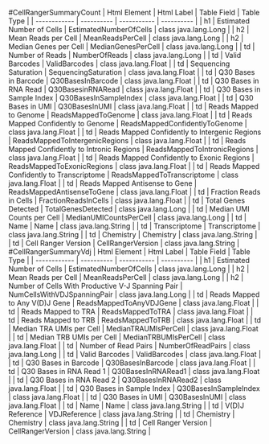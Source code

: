 #CellRangerSummaryCount
| Html Element | Html Label | Table Field | Table Type |
| ------------ | ---------- | ----------- | ---------- |
| h1 | Estimated Number of Cells | EstimatedNumberOfCells | class java.lang.Long |
| h2 | Mean Reads per Cell | MeanReadsPerCell | class java.lang.Long |
| h2 | Median Genes per Cell | MedianGenesPerCell | class java.lang.Long |
| td | Number of Reads | NumberOfReads | class java.lang.Long |
| td | Valid Barcodes | ValidBarcodes | class java.lang.Float |
| td | Sequencing Saturation | SequencingSaturation | class java.lang.Float |
| td | Q30 Bases in Barcode | Q30BasesInBarcode | class java.lang.Float |
| td | Q30 Bases in RNA Read | Q30BasesinRNARead | class java.lang.Float |
| td | Q30 Bases in Sample Index | Q30BasesInSampleIndex | class java.lang.Float |
| td | Q30 Bases in UMI | Q30BasesInUMI | class java.lang.Float |
| td | Reads Mapped to Genome | ReadsMappedToGenome | class java.lang.Float |
| td | Reads Mapped Confidently to Genome | ReadsMappedConfidentlyToGenome | class java.lang.Float |
| td | Reads Mapped Confidently to Intergenic Regions | ReadsMappedToIntergenicRegions | class java.lang.Float |
| td | Reads Mapped Confidently to Intronic Regions | ReadsMappedToIntronicRegions | class java.lang.Float |
| td | Reads Mapped Confidently to Exonic Regions | ReadsMappedToExonicRegions | class java.lang.Float |
| td | Reads Mapped Confidently to Transcriptome | ReadsMappedToTranscriptome | class java.lang.Float |
| td | Reads Mapped Antisense to Gene | ReadsMappedAntisenseToGene | class java.lang.Float |
| td | Fraction Reads in Cells | FractionReadsInCells | class java.lang.Float |
| td | Total Genes Detected | TotalGenesDetected | class java.lang.Long |
| td | Median UMI Counts per Cell | MedianUMICountsPerCell | class java.lang.Long |
| td | Name | Name | class java.lang.String |
| td | Transcriptome | Transcriptome | class java.lang.String |
| td | Chemistry | Chemistry | class java.lang.String |
| td | Cell Ranger Version | CellRangerVersion | class java.lang.String |
#CellRangerSummaryVdj
| Html Element | Html Label | Table Field | Table Type |
| ------------ | ---------- | ----------- | ---------- |
| h1 | Estimated Number of Cells | EstimatedNumberOfCells | class java.lang.Long |
| h2 | Mean Reads per Cell | MeanReadsPerCell | class java.lang.Long |
| h2 | Number of Cells With Productive V-J Spanning Pair | NumCellsWithVDJSpanningPair | class java.lang.Long |
| td | Reads Mapped to Any V(D)J Gene | ReadsMappedToAnyVDJGene | class java.lang.Float |
| td | Reads Mapped to TRA | ReadsMappedToTRA | class java.lang.Float |
| td | Reads Mapped to TRB | ReadsMappedToTRB | class java.lang.Float |
| td | Median TRA UMIs per Cell | MedianTRAUMIsPerCell | class java.lang.Float |
| td | Median TRB UMIs per Cell | MedianTRBUMIsPerCell | class java.lang.Float |
| td | Number of Read Pairs | NumberOfReadPairs | class java.lang.Long |
| td | Valid Barcodes | ValidBarcodes | class java.lang.Float |
| td | Q30 Bases in Barcode | Q30BasesInBarcode | class java.lang.Float |
| td | Q30 Bases in RNA Read 1 | Q30BasesInRNARead1 | class java.lang.Float |
| td | Q30 Bases in RNA Read 2 | Q30BasesInRNARead2 | class java.lang.Float |
| td | Q30 Bases in Sample Index | Q30BasesInSampleIndex | class java.lang.Float |
| td | Q30 Bases in UMI | Q30BasesInUMI | class java.lang.Float |
| td | Name | Name | class java.lang.String |
| td | V(D)J Reference | VDJReference | class java.lang.String |
| td | Chemistry | Chemistry | class java.lang.String |
| td | Cell Ranger Version | CellRangerVersion | class java.lang.String |
